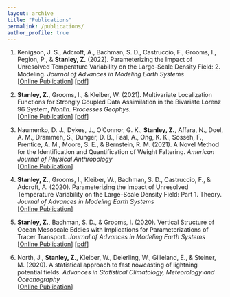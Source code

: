 ```yaml
---
layout: archive
title: "Publications"
permalink: /publications/
author_profile: true
---
```



1. Kenigson, J. S., Adcroft, A., Bachman, S. D., Castruccio, F., Grooms, I., Pegion, P., &amp; **Stanley, Z.** (2022).
Parameterizing the Impact of Unresolved Temperature Variability on the Large-Scale Density Field: 2. Modeling.
*Journal of Advances in Modeling Earth Systems*\
[[Online Publication](https://doi.org/10.1029/2021MS002844)]
[<a href="http://zcstanley.github.io/files/2022KenigsonParameterizing.pdf" target="_blank">pdf</a>]


2. **Stanley, Z.**, Grooms, I., &amp; Kleiber, W. (2021). Multivariate Localization Functions for Strongly Coupled Data Assimilation
in the Bivariate Lorenz 96 System, *Nonlin. Processes Geophys.*\
[[Online Publication](https://doi.org/10.5194/npg-28-565-2021)]
[<a href="http://zcstanley.github.io/files/2020StanleyParameterizing.pdf" target="_blank">pdf</a>]


3. Naumenko, D. J., Dykes, J., O’Connor, G. K., **Stanley, Z.**, Affara, N., Doel, A. M., Drammeh, S., Dunger, D. B.,
Faal, A., Ong, K. K., Sosseh, F., Prentice, A. M., Moore, S. E., &amp; Bernstein, R. M. (2021). A Novel Method for the
Identification and Quantification of Weight Faltering. *American Journal of Physical Anthropology*\
[[Online Publication](https://doi.org/10.1002/ajpa.24217)]


4. **Stanley, Z.**, Grooms, I., Kleiber, W., Bachman, S. D., Castruccio, F., &amp; Adcroft, A. (2020). Parameterizing the
Impact of Unresolved Temperature Variability on the Large-Scale Density Field: Part 1. Theory. *Journal of
Advances in Modeling Earth Systems*\
[[Online Publication](https://doi.org/10.1029/2020MS002185)]


5. **Stanley, Z.**, Bachman, S. D., &amp;  Grooms, I. (2020). Vertical Structure of Ocean Mesoscale Eddies with Implications
for Parameterizations of Tracer Transport. *Journal of Advances in Modeling Earth Systems*\
[[Online Publication](https://doi.org/10.1029/2020MS002151)]
[<a href="http://zcstanley.github.io/files/2020StanleyVertical.pdf" target="_blank">pdf</a>]


6. North, J., **Stanley, Z.**, Kleiber, W., Deierling, W., Gilleland, E., &amp; Steiner, M. (2020). A statistical approach to fast
nowcasting of lightning potential fields. *Advances in Statistical Climatology, Meteorology and Oceanography*\
[[Online Publication](https://doi.org/10.5194/ascmo-6-79-2020)]



